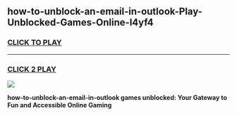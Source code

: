 
## how-to-unblock-an-email-in-outlook-Play-Unblocked-Games-Online-l4yf4
<h3>
<a href="https://premium76.site?title=how-to-unblock-an-email-in-outlook&ref=25A">CLICK TO PLAY</a></h3>
<hr>

<h3>
<a href="https://premium76.site?title=how-to-unblock-an-email-in-outlook&ref=25A">CLICK 2 PLAY</a>
  
</h3>

<a href="https://premium76.site?title=how-to-unblock-an-email-in-outlook&ref=25A"><img src="https://clearcache.store/games.png"></a>


**how-to-unblock-an-email-in-outlook games unblocked: Your Gateway to Fun and Accessible Online Gaming**
